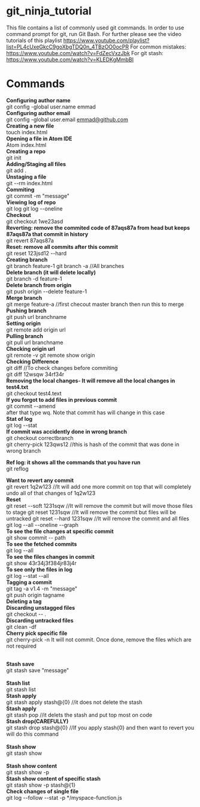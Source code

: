 # git_ninja_tutorial

This file contains a list of commonly used git commands. In order to use command prompt for git, run Git Bash.
For further please see the video tutorials of this playlist https://www.youtube.com/playlist?list=PL4cUxeGkcC9goXbgTDQ0n_4TBzOO0ocPR
For common mistakes: https://www.youtube.com/watch?v=FdZecVxzJbk
For git stash: https://www.youtube.com/watch?v=KLEDKgMmbBI
# Commands

<b>Configuring author name</b><br>
git config -global user.name emmad<br>
<b>Configuring author email</b><br>
git config -global user.email emmad@github.com<br>
<b>Creating a new file</b><br>
touch index.html
<br>
<b>Opening a file in Atom IDE</b><br>
Atom index.html	
<br>
<b>Creating a repo</b><br>
git init
<br>
<b>Adding/Staging all files</b><br>
git add .
<br>
<b>Unstaging a file</b><br>
git --rm index.html
<br>
<b>Commiting</b><br>
git commit -m "message"
<br>
<b>Viewing log of repo</b><br>
git log
git log --oneline
<br>
<b>Checkout</b><br>
git checkout 1we23asd
<br>
<b>Reverting: remove the commited code of 87aqs87a from head but keeps 87aqs87a	that commit in history</b><br>
git revert 87aqs87a
<br>
<b>Reset: remove all commits after this commit</b><br>
git reset 123jsd12 --hard
<br>
<b>Creating branch</b><br>
git branch feature-1
git branch -a //All branches
<br>
<b>Delete branch (it will delete locally)</b><br>
git branch -d feature-1
<br>
<b>Delete branch from origin</b><br>
git push origin --delete feature-1
<br>
<b>Merge branch</b><br>
git merge feature-a     //first checout master branch then run this to merge
<br>
<b>Pushing branch</b><br>
git push url branchname
<br>
<b>Setting origin</b><br>
git remote add origin url
<br>
<b>Pulling branch</b><br>
git pull url branchname
<br>
<b>Checking origin url</b><br>
git remote -v
git remote show origin
<br>
<b>Checking Difference</b><br>
git diff   //To check changes before commiting<br>
git diff 12wsqw 34rf34r
<br>
<b>Removing the local changes- It will remove all the local changes in test4.txt</b><br>
git checkout test4.text
<br>
<b>If you forgot to add files in previous commit</b><br>
git commit --amend<br>
after that type wq. Note that commit has will change in this case
<br>
<b>Stat of log</b><br>
git log --stat
<br>
<b>If commit was accidently done in wrong branch</b><br>
git checkout correctbranch<br>
git cherry-pick 123qws12  //this is hash of the commit that was done in wrong branch
<br>

<b>Ref log: it shows all the commands that you have run</b><br>
git reflog
<br>

<b>Want to revert any commit</b><br>
git revert 1q2w123  //It will add one more commit on top that will completely undo all of that changes of 1q2w123
<br>
<b>Reset</b><br>
git reset --soft 1231sqw    //It will remove the commit but will move those files to stage
git reset 1231sqw           //It will remove the commit but files will be untracked
git reset --hard 1231sqw    //It will remove the commit and all files
<br>
git log --all --oneline --graph
<br>
<b>To see the file changes at specific commit</b>
<br>
git show commit -- path
<br>
<b>To see the fetched commits</b>
<br>git log --all<br>
<b>To see the files changes in commit</b>
<br>git show 43r34j3f384jr83j4r<br>
<b>To see only the files in log</b>
<br>git log --stat --all<br>
<b>Tagging a commit </b>
<br>
git tag -a v1.4 -m "message"<br>
git push origin tagname<br>
<b>Deleting a tag</b>
<br>
  <b>Discarding unstagged files</b><br>
  git checkout -- .
  <br>
  <b>Discarding untracked files</b><br>
  git clean -df
    <br>
  <b>Cherry pick specific file</b><br>
  git cherry-pick -n <commit>         It will not commit. Once done, remove the files which are not required
  <br>
  
  <br>
  <b>Stash save</b><br>
  git stash save "message"
  <br>
  
  <br>
  <b>Stash list</b><br>
  git stash list

  <br>
  <b>Stash apply</b><br>
  git stash apply stash@{0} //it does not delete the stash
  <br>
  <b>Stash apply</b><br>
  git stash pop //it delets the stash and put top most on code
  <br>
  <b>Stash drop(CAREFULLY)</b><br>
  git stash drop stash@{0} //If you apply stash{0} and then want to revert you will do this command
  <br> 
  <br>
  <b>Stash show</b><br>
  git stash show
  <br> 
  <br>
  <b>Stash show content</b><br>
  git stash show -p
  <br> 
  <b>Stash show content of specific stash</b><br>
  git stash show -p stash@{1}
  <br> 
  <b>Check changes of single file</b>
  <br>
  git log --follow --stat -p */myspace-function.js
<br>
  
